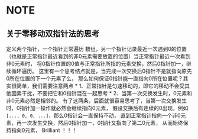 # NOTE

## 关于**零移动**双指针法的思考
  定义两个指针，一个指针正常遍历 数组，另一个指针记录最近一次遇到0的位置
      （也就是正常指针最近看到的非0元素需要放置的位置）当正常指针最近一次看到非0元素时，
      将0指针位置的0值与正常指针所指的元素交换，然后0指针加一，继续循环遍历。
      这里有一个思考结点就是，当完成一次交换后0指针不是就指向原先0所在位置的下一个元素了么，
      那么如何保证0指针能一直指向0所在位置呢？其实很简单，我们需要注意两点
      * 1、正常指针是匀速移动的，即它的移动不会受其他因素干扰，不要把它和0指针混在一起思考 
      * 2、当第一次交换发生时，0元素和非0元素必然是相邻的。
      有了这两条，后面就很容易思考了，当第一次交换发生时，0指针加一操作就必然会继续指向0元素，
      假设交换后有连续的0出现，例如`[..., 0, 0, ...]`，那么0指针会一直保持不动，
      直到正常指针指向一个非0元素，再一次发生交换，然后0指针加一，0指针又指向了第二0元素，
      从而始终保持指向0元素， Brilliant ！！！

